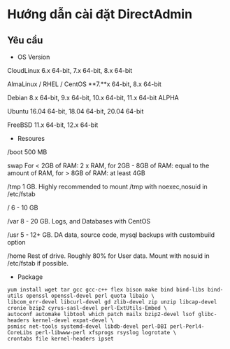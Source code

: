 # Hướng dẫn cài đặt DirectAdmin

## Yêu cầu

- OS	Version

CloudLinux	6.x 64-bit, 7.x 64-bit, 8.x 64-bit

AlmaLinux / RHEL / CentOS	**7.**x 64-bit, 8.x 64-bit

Debian	8.x 64-bit, 9.x 64-bit, 10.x 64-bit, 11.x 64-bit ALPHA

Ubuntu	16.04 64-bit, 18.04 64-bit, 20.04 64-bit

FreeBSD	11.x 64-bit, 12.x 64-bit

- Resoures

/boot	500 MB

swap	For < 2GB of RAM: 2 x RAM, for 2GB - 8GB of RAM: equal to the amount of RAM, for > 8GB of RAM: at least 4GB

/tmp 1 GB. Highly recommended to mount /tmp with noexec,nosuid in /etc/fstab	

/	6 - 10 GB

/var	8 - 20 GB. Logs, and Databases with CentOS

/usr	5 - 12+ GB. DA data, source code, mysql backups with custombuild option

/home	Rest of drive. Roughly 80% for User data. Mount with nosuid in /etc/fstab if possible.

- Package

```
yum install wget tar gcc gcc-c++ flex bison make bind bind-libs bind-utils openssl openssl-devel perl quota libaio \
libcom_err-devel libcurl-devel gd zlib-devel zip unzip libcap-devel cronie bzip2 cyrus-sasl-devel perl-ExtUtils-Embed \
autoconf automake libtool which patch mailx bzip2-devel lsof glibc-headers kernel-devel expat-devel \
psmisc net-tools systemd-devel libdb-devel perl-DBI perl-Perl4-CoreLibs perl-libwww-perl xfsprogs rsyslog logrotate \
crontabs file kernel-headers ipset
```
